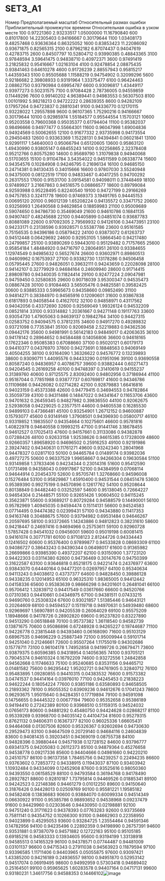 # SET3_A1

Номер	Предполагаемый масштаб	Относительный размах ошибки	Приблизительный промежуток времени	Относительная ошибка в узком месте
100	0.97221360	2.93233517	1.05000000	11.16790840
600	0.81017800	14.22305403	0.94166667	0.30179644
1100	1.03408173	9.48257468	0.93636364	0.86325052
1600	0.83853423	11.22086092	0.93671875	0.82565315
2100	0.87962182	6.87074437	0.94047619	0.42783715
2600	0.84507797	10.52804712	0.93990385	0.48843365
3100	0.97848594	3.59641475	0.94838710	0.40972371
3600	0.97491419	3.21825832	0.95416667	1.02163104
4100	0.92478854	2.08875435	0.93841463	0.64610278
4600	0.91726239	2.88557943	0.95815217	1.44359343
5100	0.95505688	1.11588219	0.94754902	0.32099296
5600	0.92186682	2.39808933	0.93191964	1.33375477
6100	0.96424463	2.08862750	0.93790984	0.69954787
6600	0.93096817	1.43449117	0.93977273	0.50231575
7100	0.97084428	2.78736005	0.94559859	0.11449296
7600	0.99140202	4.96389441	0.94983553	0.56307503
8100	1.00101992	5.98218213	0.94722222	0.28639355
8600	0.94282109	0.17957264	0.94723837	0.28810341
9100	0.94336770	0.12170115	0.93228022	1.29557898
9600	0.96107365	1.75290216	0.94166667	0.30179644
10100	0.92985974	1.55184577	0.95544554	1.15703121
10600	0.95203558	0.79600368	0.95035377	0.61794404
11100	0.95382037	0.98496666	0.94977477	0.55664301
11600	0.96047998	1.69004836	0.94924569	0.50062655
12100	0.91677332	2.93735998	0.94173554	0.29450483
12600	0.93363369	1.15228131	0.94394841	0.06021841
13100	0.92991117	1.54640003	0.95066794	0.65120605
13600	0.95863120	1.49430990	0.93805147	0.68455243
14100	0.92256865	2.32378408	0.95212766	0.80575280
14600	0.95689790	1.31079838	0.94940068	0.51703655
15100	0.91104784	3.54354022	0.94511589	0.06338774
15600	0.94354576	0.10284908	0.94246795	0.21696134
16100	0.94685150	0.24714381	0.94130435	0.34015666
16600	0.97807030	3.55240948	0.94375000	0.08122519
17100	0.94833467	0.40417255	0.94700292	0.26317553
17600	0.91531700	3.09154581	0.94098011	0.37448469
18100	0.97489927	3.21667863	0.94516575	0.06866577
18600	0.89799084	4.92593988	0.95228495	0.82240540
19100	0.94727199	0.29166269	0.94757853	0.32411778
19600	0.97469373	3.19491765	0.94445153	0.00695120
20100	0.96012139	1.65208224	0.94135572	0.33471752
20600	0.93256993	1.26490568	0.94629854	0.18859983
21100	0.95009689	0.59074650	0.94786730	0.35469049
21600	0.94610786	0.16841135	0.94907407	0.48245688
22100	0.94405899	0.04851074	0.93687783	0.80881089
22600	0.97092305	2.79569932	0.94126106	0.34473951
23100	0.94233171	0.23138596	0.93928571	0.55387786
23600	0.95161585	0.75156535	0.94396186	0.05879422
24100	0.93873072	0.61263737	0.94512448	0.06429692
24600	0.92953105	1.58664540	0.94217480	0.24799857
25100	0.93890269	0.59443010	0.95129482	0.71757665
25600	0.95854184	1.48484920	0.94716797	0.28064951
26100	0.93384655	1.12974549	0.94985632	0.56527674
26600	0.93602971	0.89860513	0.94609962	0.16753937
27100	0.93382730	1.13178286	0.94506458	0.05795445
27600	0.94826051	0.39632111	0.94243659	0.22028098
28100	0.94142107	0.32779929	0.94684164	0.24609940
28600	0.91714415	2.89809780	0.94340035	0.11824414
29100	0.92477224	2.09047981	0.94759450	0.32580835
29600	0.90718039	3.95300347	0.94535473	0.08867428
30100	0.91084463	3.56505476	0.94825581	0.39582425
30600	0.93885333	0.59965673	0.94358660	0.09852490
31100	0.94814271	0.38384970	0.94565916	0.12090601
31600	0.93867838	0.61817893	0.94058544	0.41627012
32100	0.94858971	0.43117562	0.94042056	0.43372690
32600	0.92569049	1.99326124	0.94532209	0.08521814
33100	0.93314882	1.20361667	0.94271148	0.19117763
33600	0.93054730	1.47905063	0.94639137	0.19842764
34100	0.94427315	0.02583752	0.94094575	0.37812315
34600	0.94917270	0.49289832	0.93721098	0.77353841
35100	0.92069458	2.52219883	0.94362536	0.09442176
35600	0.94981991	0.56142183	0.94849017	0.42063635
36100	0.94178142	0.28964652	0.94584488	0.14056806
36600	0.94618165	0.17622346	0.95085383	0.67088660
37100	0.95020121	0.60179173	0.94410377	0.04376970
37600	0.94273691	0.18848563	0.94069149	0.40504255
38100	0.93164090	1.36326622	0.94576772	0.13239893
38600	0.93090711	1.44095576	0.94433290	0.01951096
39100	0.93690558	0.80587240	0.94836957	0.40786757
39600	0.93882444	0.60271473	0.94204545	0.26169258
40100	0.94748397	0.31410619	0.94155237	0.31389760
40600	0.97125575	2.83092400	0.94802956	0.37186944
41100	0.95187044	0.77851988	0.93877737	0.60769817
41600	0.94346786	0.11109686	0.94426082	0.02714282
42100	0.92879883	1.66416816	0.94023159	0.45373388
42600	0.94779415	0.34694553	0.94782864	0.35059739
43100	0.94311486	0.14847022	0.94341647	0.11653706
43600	0.94701632	0.26459345	0.94827982	0.39836550
44100	0.92062675	2.52938058	0.94229025	0.23577511
44600	0.94605538	0.16285530	0.94899103	0.47366481
45100	0.93254901	1.26712152	0.94600887	0.15793077
45600	0.93149149	1.37908501	0.94396930	0.05800717
46100	0.93319852	1.19835507	0.94354664	0.10275601
46600	0.95781816	1.40822978	0.94640558	0.19993215
47100	0.91441746	3.18678455	0.94612527	0.17025413
47600	0.94157661	0.31133086	0.94382878	0.07288426
48100	0.92633158	1.92538626	0.94615385	0.17328009
48600	0.92660357	1.89658920	0.94696502	0.25916253
49100	0.92191986	2.39247402	0.94340631	0.11761271
49600	0.93242340	1.28041968	0.94478327	0.02817103
50100	0.94465784	0.01489174	0.93982036	0.49727275
50600	0.96337529	1.99658667	0.94266304	0.19630584
51100	0.93149858	1.37833406	0.94234344	0.23014316
51600	0.95412590	1.01731498	0.94358043	0.09917867
52100	0.94384959	0.07068114	0.94644914	0.20454370
52600	0.95705741	1.32768660	0.94596008	0.15276484
53100	0.95829867	1.45910400	0.94531544	0.08451478
53600	0.95389390	0.99275199	0.94570896	0.12617762
54100	0.95208644	0.80138849	0.94482440	0.03252597
54600	0.95138045	0.72664227	0.94654304	0.21448571
55100	0.92651426	1.90604502	0.94115245	0.35623871
55600	0.93689217	0.80729284	0.94588579	0.14490001
56100	0.95782969	1.40945035	0.94594474	0.15114131
56600	0.94524583	0.07714495	0.94474382	0.02399431
57100	0.94343880	0.11417353	0.94163748	0.30488675
57600	0.93794982	0.69531484	0.94646267	0.20597695
58100	0.93372665	1.14243886	0.94812823	0.38231610
58600	0.94218447	0.24697416	0.94694966	0.25753611
59100	0.92960728	1.57857428	0.94541032	0.09456001
59600	0.95019198	0.60081415	0.94161074	0.30771781
60100	0.97108123	2.81244726	0.94334443	0.12416502
60600	0.95376400	0.97899877	0.94533828	0.08693309
61100	0.94086727	0.38643243	0.94390344	0.06498017
61600	0.91365982	3.26699866	0.93985390	0.49372207
62100	0.93150900	1.37723120	0.94422303	0.03114380
62600	0.94736469	0.30147676	0.94750399	0.31622587
63100	0.93646818	0.85218175	0.94221474	0.24376977
63600	0.93843070	0.64440164	0.94477201	0.02697957
64100	0.95340634	0.94113243	0.94038612	0.43737377
64600	0.94828450	0.39886128	0.94338235	0.12014953
65100	0.96325310	1.98365005	0.94412442	0.04158336
65600	0.95383639	0.98666298	0.94201601	0.26481041
66100	0.95706412	1.32839712	0.94417549	0.03617660
66600	0.94520766	0.07310363	0.94410661	0.04346975
67100	0.94381511	0.07433215	0.94690760	0.25308324
67600	0.93021857	1.51385446	0.94643121	0.20264609
68100	0.94594527	0.15119718	0.94970631	0.54939480
68600	0.92969697	1.56907891	0.94205539	0.26064029
69100	0.95575209	1.18948666	0.94178726	0.28902820
69600	0.95237820	0.83227890	0.94513290	0.06518848
70100	0.95737382	1.36118540	0.94582739	0.13871675
70600	0.95086896	0.67248928	0.94265227	0.19744687
71100	0.94226778	0.23815448	0.94393460	0.06168090
71600	0.95103129	0.68967535	0.94696229	0.25887349
72100	0.95009944	0.59101714	0.94251040	0.21246661
72600	0.95507264	1.11755019	0.94302686	0.15778711
73100	0.96104178	1.74952858	0.94199726	0.26679471
73600	0.93879375	0.60596385	0.94318954	0.14056365
74100	0.93705121	0.79045374	0.94610324	0.16792209
74600	0.93272556	1.24842858	0.94562668	0.11746633
75100	0.95240685	0.83531156	0.94465712	0.01481582
75600	0.96295442	1.95202721	0.94761905	0.32840712
76100	0.95483895	1.09280855	0.94410315	0.04383532
76600	0.91573382	3.04741537	0.94414164	0.03976010
77100	0.94245453	0.21838223	0.94622244	0.18054224
77600	0.93851186	0.63580893	0.94658505	0.21893362
78100	0.95055352	0.63909236	0.94612676	0.17041243
78600	0.96293675	1.95015640	0.94284351	0.17719894
79100	0.94591098	0.14756655	0.94445322	0.00677194
79600	0.95352658	0.95386189	0.94194410	0.27242389
80100	0.93968510	0.51159315	0.94524032	0.07656173
80600	0.94881292	0.45480750	0.94424628	0.02868217
81100	0.95339269	0.93968700	0.94035142	0.44104734
81600	0.95279315	0.87621132	0.94606311	0.16367377
82100	0.96025336	1.66605431	0.94464068	0.01307506
82600	0.95326367	0.92602694	0.94730630	0.29529473
83100	0.94647509	0.20729140	0.94684116	0.24604839
83600	0.94081435	0.39203451	0.94369019	0.08755738
84100	0.94828396	0.39880444	0.94571938	0.12728152
84600	0.93796777	0.69341375	0.94205083	0.26112373
85100	0.94879364	0.45276658	0.94538778	0.09217336
85600	0.94404666	0.04981660	0.94220210	0.24510757
86100	0.96137358	1.78465756	0.94239257	0.22494235
86600	0.93763602	0.72853772	0.94338915	0.11943037
87100	0.93403942	1.10932484	0.94334099	0.12452908
87600	0.93525616	0.98050360	0.94393550	0.06158529
88100	0.94793584	0.36194768	0.94178490	0.28927821
88600	0.92810187	1.73795814	0.94469526	0.01885341
89100	0.94242523	0.22148386	0.94461279	0.01012250
89600	0.94150640	0.31876426	0.94428013	0.02509769
90100	0.95581221	1.19585182	0.94582408	0.13836683
90600	0.93884070	0.60099334	0.94514349	0.06630922
91100	0.95385786	0.98893652	0.94538968	0.09237479
91600	0.94429960	0.02303646	0.94430950	0.02198881
92100	0.94751240	0.31711623	0.94378393	0.07763283
92600	0.93735669	0.75811141	0.94354752	0.10266300
93100	0.94662903	0.22358950	0.94023899	0.45295053
93600	0.93284725	1.23554464	0.94591346	0.14782956
94100	0.94235496	0.22892359	0.94198990	0.26757391
94600	0.93531881	0.97387079	0.94571882	0.12722163
95100	0.95105185	0.69185216	0.94583333	0.13934605
95600	0.93194199	1.33138918	0.94585513	0.14165329
96100	0.94378571	0.07744487	0.94481009	0.03101137
96600	0.94715343	0.27911038	0.94563923	0.11879594
97100	0.93396585	1.11711406	0.94403965	0.05055875
97600	0.93097421	1.43385200	0.94216189	0.24936557
98100	0.94951870	0.52953142	0.94517074	0.06919495
98600	0.94992959	0.57303418	0.94689402	0.25164501
99100	0.95965625	1.60283578	0.94407164	0.04717131
99600	0.93180231	1.34617756	0.94588353	0.14466102![image](https://github.com/user-attachments/assets/46a13e1e-16c3-4d0d-b7de-4f359a59fa86)
